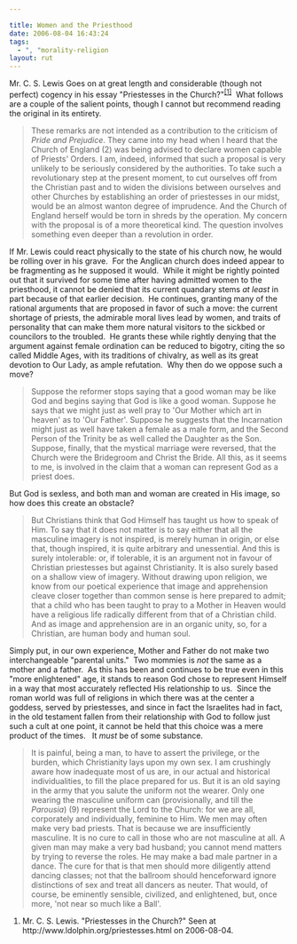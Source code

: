 ```yaml
---

title: Women and the Priesthood
date: 2006-08-04 16:43:24
tags:
  - ", "morality-religion
layout: rut
---
```


Mr. C. S. Lewis Goes on at great length and considerable (though not perfect) cogency in his essay "Priestesses in the Church?"<sup><a href="http://www.ldolphin.org/priestesses.html" title="PRIESTESSES IN THE CHURCH?">[1]</a></sup>&nbsp; What follows are a couple of the salient points, though I cannot but recommend reading the original in its entirety. 

<blockquote>These remarks are not intended as a contribution to the criticism of <i>Pride and Prejudice</i>. They came into my head when I heard that the Church of England (2) was being advised to declare women capable of Priests' Orders. I am, indeed, informed that such a proposal is very unlikely to be seriously considered by the authorities. To take such a revolutionary step at the present moment, to cut ourselves off from the Christian past and to widen the divisions between ourselves and other Churches by establishing an order of priestesses in our midst, would be an almost wanton degree of imprudence. And the Church of England herself would be torn in shreds by the operation. My concern with the proposal is of a more theoretical kind. The question involves something even deeper than a revolution in order.</blockquote>

If Mr. Lewis could react physically to the state of his church now, he would be rolling over in his grave.&nbsp; For the Anglican church does indeed appear to be fragmenting as he supposed it would.&nbsp; While it might be rightly pointed out that it survived for some time after having admitted women to the priesthood, it cannot be denied that its current quandary stems <i>at least</i> in part because of that earlier decision.&nbsp; He continues, granting many of the rational arguments that are proposed in favor of such a move: the current shortage of priests, the admirable moral lives lead by women, and traits of personality that can make them more natural visitors to the sickbed or councilors to the troubled.&nbsp; He grants these while rightly denying that the argument against female ordination can be reduced to bigotry, citing the so called Middle Ages, with its traditions of chivalry, as well as its great devotion to Our Lady, as ample refutation.&nbsp; Why then do we oppose such a move?

<blockquote>Suppose the reformer stops saying that a good woman may be like God and begins saying that God is like a good woman. Suppose he says that we might just as well pray to 'Our Mother which art in heaven' as to 'Our Father'. Suppose he suggests that the Incarnation might just as well have taken a female as a male form, and the Second Person of the Trinity be as well called the Daughter as the Son. Suppose, finally, that the mystical marriage were reversed, that the Church were the Bridegroom and Christ the Bride. All this, as it seems to me, is involved in the claim that a woman can represent God as a priest does.</blockquote>

But God is sexless, and both man and woman are created in His image, so how does this create an obstacle?

<blockquote>But Christians think that God Himself has taught us how to speak of Him. To say that it does not matter is to say either that all the masculine imagery is not inspired, is merely human in origin, or else that, though inspired, it is quite arbitrary and unessential. And this is surely intolerable: or, if tolerable, it is an argument not in favour of Christian priestesses but against Christianity. It is also surely based on a shallow view of imagery. Without drawing upon religion, we know from our poetical experience that image and apprehension cleave closer together than common sense is here prepared to admit; that a child who has been taught to pray to a Mother in Heaven would have a religious life radically different from that of a Christian child. And as image and apprehension are in an organic unity, so, for a Christian, are human body and human soul.</blockquote>

Simply put, in our own experience, Mother and Father do not make two interchangeable "parental units."&nbsp; Two mommies is <i>not </i>the same as a mother and a father.&nbsp; As this has been and continues to be true even in this "more enlightened" age, it stands to reason God chose to represent Himself in a way that most accurately reflected His relationship to us.&nbsp; Since the roman world was full of religions in which there was at the center a goddess, served by priestesses, and since in fact the Israelites had in fact, in the old testament fallen from their relationship with God to follow just such a cult at one point, it cannot be held that this choice was a mere product of the times.&nbsp;&nbsp; It <i>must</i> be of some substance.

<blockquote>It is painful, being a man, to have to assert the privilege, or the burden, which Christianity lays upon my own sex. I am crushingly aware how inadequate most of us are, in our actual and historical individualities, to fill the place prepared for us. But it is an old saying in the army that you salute the uniform not the wearer. Only one wearing the masculine uniform can (provisionally, and till the <i>Parousia</i>) (9) represent the Lord to the Church: for we are all, corporately and individually, feminine to Him. We men may often make very bad priests. That is because we are insufficiently masculine. It is no cure to call in those who are not masculine at all. A given man may make a very bad husband; you cannot mend matters by trying to reverse the roles. He may make a bad male partner in a dance. The cure for that is that men should more diligently attend dancing classes; not that the ballroom should henceforward ignore distinctions of sex and treat all dancers as neuter. That would, of course, be eminently sensible, civilized, and enlightened, but, once more, 'not near so much like a Ball'.</blockquote>

<div id="postref"><ol><li>Mr. C. S. Lewis.  "Priestesses in the Church?"  Seen at http://www.ldolphin.org/priestesses.html on 2006-08-04.  </li></ol></div>

